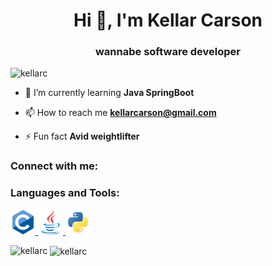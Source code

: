 <h1 align="center">Hi 👋, I'm Kellar Carson</h1>
<h3 align="center">wannabe software developer</h3>

<p align="left"> <img src="https://komarev.com/ghpvc/?username=kellarc&label=Profile%20views&color=0e75b6&style=flat" alt="kellarc" /> </p>

- 🌱 I’m currently learning **Java SpringBoot**

- 📫 How to reach me **kellarcarson@gmail.com**

- ⚡ Fun fact **Avid weightlifter**

<h3 align="left">Connect with me:</h3>
<p align="left">
</p>

<h3 align="left">Languages and Tools:</h3>
<p align="left"> <a href="https://www.cprogramming.com/" target="_blank" rel="noreferrer"> <img src="https://raw.githubusercontent.com/devicons/devicon/master/icons/c/c-original.svg" alt="c" width="40" height="40"/> </a> <a href="https://www.java.com" target="_blank" rel="noreferrer"> <img src="https://raw.githubusercontent.com/devicons/devicon/master/icons/java/java-original.svg" alt="java" width="40" height="40"/> </a> <a href="https://www.python.org" target="_blank" rel="noreferrer"> <img src="https://raw.githubusercontent.com/devicons/devicon/master/icons/python/python-original.svg" alt="python" width="40" height="40"/> </a> </p>

<p><img align="left" src="https://github-readme-stats.vercel.app/api/top-langs?username=kellarc&show_icons=true&locale=en&layout=compact" alt="kellarc" /></p>

<p>&nbsp;<img align="center" src="https://github-readme-stats.vercel.app/api?username=kellarc&show_icons=true&locale=en" alt="kellarc" /></p>
